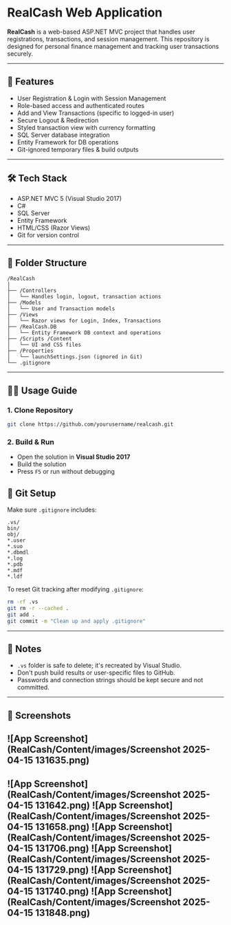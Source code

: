# RealCash Web Application

**RealCash** is a web-based ASP.NET MVC project that handles user registrations, transactions, and session management. This repository is designed for personal finance management and tracking user transactions securely.

---

## 🚀 Features

- User Registration & Login with Session Management
- Role-based access and authenticated routes
- Add and View Transactions (specific to logged-in user)
- Secure Logout & Redirection
- Styled transaction view with currency formatting
- SQL Server database integration
- Entity Framework for DB operations
- Git-ignored temporary files & build outputs

---

## 🛠️ Tech Stack

- ASP.NET MVC 5 (Visual Studio 2017)
- C#
- SQL Server
- Entity Framework
- HTML/CSS (Razor Views)
- Git for version control

---

## 📂 Folder Structure

```
/RealCash
│
├── /Controllers
│   └── Handles login, logout, transaction actions
├── /Models
│   └── User and Transaction models
├── /Views
│   └── Razor views for Login, Index, Transactions
├── /RealCash.DB
│   └── Entity Framework DB context and operations
├── /Scripts /Content
│   └── UI and CSS files
├── /Properties
│   └── launchSettings.json (ignored in Git)
└── .gitignore
```

---

## 🧑‍💻 Usage Guide

### 1. Clone Repository

```bash
git clone https://github.com/yourusername/realcash.git
```

### 2. Build & Run

- Open the solution in **Visual Studio 2017**
- Build the solution
- Press `F5` or run without debugging

## 🧹 Git Setup

Make sure `.gitignore` includes:

```gitignore
.vs/
bin/
obj/
*.user
*.suo
*.dbmdl
*.log
*.pdb
*.mdf
*.ldf
```

To reset Git tracking after modifying `.gitignore`:

```bash
rm -rf .vs
git rm -r --cached .
git add .
git commit -m "Clean up and apply .gitignore"
```

---

## 🔐 Notes

- `.vs` folder is safe to delete; it's recreated by Visual Studio.
- Don't push build results or user-specific files to GitHub.
- Passwords and connection strings should be kept secure and not committed.

---

## 📸 Screenshots

![App Screenshot](RealCash/Content/images/Screenshot 2025-04-15 131635.png)
---
![App Screenshot](RealCash/Content/images/Screenshot 2025-04-15 131642.png)
![App Screenshot](RealCash/Content/images/Screenshot 2025-04-15 131658.png)
![App Screenshot](RealCash/Content/images/Screenshot 2025-04-15 131706.png)
![App Screenshot](RealCash/Content/images/Screenshot 2025-04-15 131729.png)
![App Screenshot](RealCash/Content/images/Screenshot 2025-04-15 131740.png)
![App Screenshot](RealCash/Content/images/Screenshot 2025-04-15 131848.png)
---
